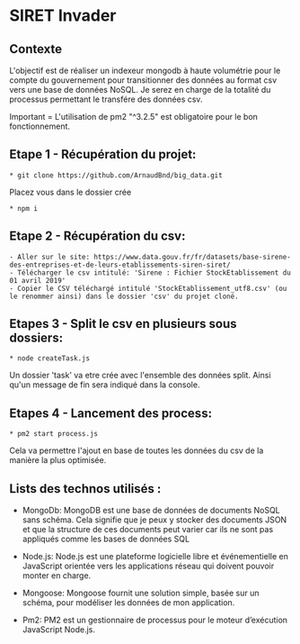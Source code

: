 # SIRET Invader

## Contexte
L'objectif est de réaliser un indexeur mongodb à haute volumétrie pour le compte du gouvernement pour transitionner des données au format csv vers une base de données NoSQL. Je serez en charge de la totalité du processus permettant le transfére des données csv.

Important = L'utilisation de pm2 "^3.2.5" est obligatoire pour le bon fonctionnement.

## Etape 1 - Récupération du projet:
```console
* git clone https://github.com/ArnaudBnd/big_data.git
```

Placez vous dans le dossier crée
```console
* npm i
```

## Etape 2 - Récupération du csv:
	- Aller sur le site: https://www.data.gouv.fr/fr/datasets/base-sirene-des-entreprises-et-de-leurs-etablissements-siren-siret/
	- Télécharger le csv intitulé: 'Sirene : Fichier StockEtablissement du 01 avril 2019'
	- Copier le CSV téléchargé intitulé 'StockEtablissement_utf8.csv' (ou le renommer ainsi) dans le dossier 'csv' du projet cloné.

## Etapes 3 - Split le csv en plusieurs sous dossiers:
```console
* node createTask.js
```
Un dossier 'task' va etre crée avec l'ensemble des données split.
Ainsi qu'un message de fin sera indiqué dans la console.

## Etapes 4 - Lancement des process:
```console
* pm2 start process.js
```
Cela va permettre l'ajout en base de toutes les données du csv de la manière la plus optimisée.

## Lists des technos utilisés :
* MongoDb: MongoDB est une base de données de documents NoSQL sans schéma. Cela signifie que je peux y stocker des documents JSON et que la structure de ces documents peut varier car ils ne sont pas appliqués comme les bases de données SQL

* Node.js: Node.js est une plateforme logicielle libre et événementielle en JavaScript orientée vers les applications réseau qui doivent pouvoir monter en charge.

* Mongoose: Mongoose fournit une solution simple, basée sur un schéma, pour modéliser les données de mon application.

* Pm2: PM2 est un gestionnaire de processus pour le moteur d’exécution JavaScript Node.js.